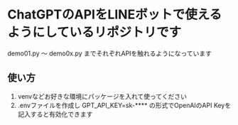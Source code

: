 # ChatGPTのAPIをLINEボットで使えるようにしているリポジトリです

demo01.py ～ demo0x.py までそれぞれAPIを触れるようになっています


## 使い方

1. venvなどお好きな環境にパッケージを入れて使ってください
2. .envファイルを作成し GPT_API_KEY=sk-**** の形式でOpenAIのAPI Keyを記入すると有効化できます